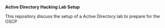 **Active Directory Hacking Lab Setup**

This repository discuss the setup of a Active Directory lab to prepare for the OSCP
